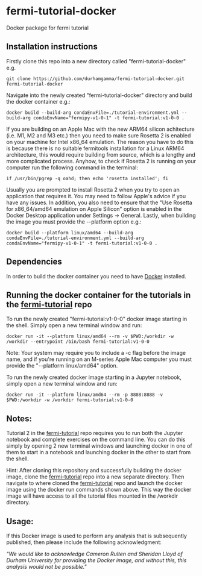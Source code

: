 # fermi-tutorial-docker
Docker package for fermi tutorial

## Installation instructions

Firstly clone this repo into a new directory called "fermi-tutorial-docker" e.g.

```git clone https://github.com/durhamgamma/fermi-tutorial-docker.git fermi-tutorial-docker```

Navigate into the newly created "fermi-tutorial-docker" directory and build the docker container e.g.:

```docker build --build-arg condaEnvFile=./tutorial-environment.yml --build-arg condaEnvName="fermipy-v1-0-1" -t fermi-tutorial:v1-0-0 .```

If you are building on an Apple Mac with the new ARM64 silicon achitecture (i.e. M1, M2 and M3 etc.) then you need to make sure Rosetta 2 is enabled on your machine for Intel x86_64 emulation. The reason you have to do this is because there is no suitable fermitools installation for a Linux ARM64 architecture, this would require building from source, which is a lengthy and more complicated process. Anyhow, to check if Rosetta 2 is running on your computer run the following command in the terminal:

```if /usr/bin/pgrep -q oahd; then echo 'rosetta installed'; fi```

Usually you are prompted to install Rosetta 2 when you try to open an application that requires it. You may need to follow Apple's advice if you have any issues. In addition, you also need to ensure that the "Use Rosetta for x86_64/amd64 emulation on Apple Silicon" option is enabled in the Docker Desktop application under Settings -> General. Lastly, when building the image you must provide the --platform option e.g.:

```docker build --platform linux/amd64 --build-arg condaEnvFile=./tutorial-environment.yml --build-arg condaEnvName="fermipy-v1-0-1" -t fermi-tutorial:v1-0-0 .```

## Dependencies

In order to build the docker container you need to have [Docker](https://www.docker.com) installed.

## Running the docker container for the tutorials in the [fermi-tutorial](https://github.com/durhamgamma/fermi-tutorial) repo

To run the newly created "fermi-tutorial:v1-0-0" docker image starting in the shell. Simply open a new terminal window and run:

```docker run -it --platform linux/amd64 --rm -v $PWD:/workdir -w /workdir --entrypoint /bin/bash fermi-tutorial:v1-0-0```

Note: Your system may require you to include a -c flag before the image name, and if you're running on an M-series Apple Mac computer you must provide the "--platform linux/amd64" option.

To run the newly created docker image starting in a Jupyter notebook, simply open a new terminal window and run:

```docker run -it --platform linux/amd64 --rm -p 8888:8888 -v $PWD:/workdir -w /workdir fermi-tutorial:v1-0-0```

## Notes:

Tutorial 2 in the [fermi-tutorial](https://github.com/durhamgamma/fermi-tutorial) repo requires you to run both the Jupyter notebook and complete exercises on the command line. You can do this simply by opening 2 new terminal windows and launching docker in one of them to start in a notebook and launching docker in the other to start from the shell.

Hint: After cloning this repository and successfully building the docker image, clone the [fermi-tutorial](https://github.com/durhamgamma/fermi-tutorial) repo into a new separate directory. Then navigate to where
cloned the [fermi-tutorial](https://github.com/durhamgamma/fermi-tutorial) repo and launch the docker image using the docker run commands shown above. This way the docker image will have access to all the tutorial files mounted in the /workdir directory.

## Usage:

If this Docker image is used to perform any analysis that is subsequently published, then please include the following acknowledgment:

*"We would like to acknowledge Cameron Rulten and Sheridan Lloyd of Durham University for providing the Docker image, and without this, this analysis would not be possible."*
